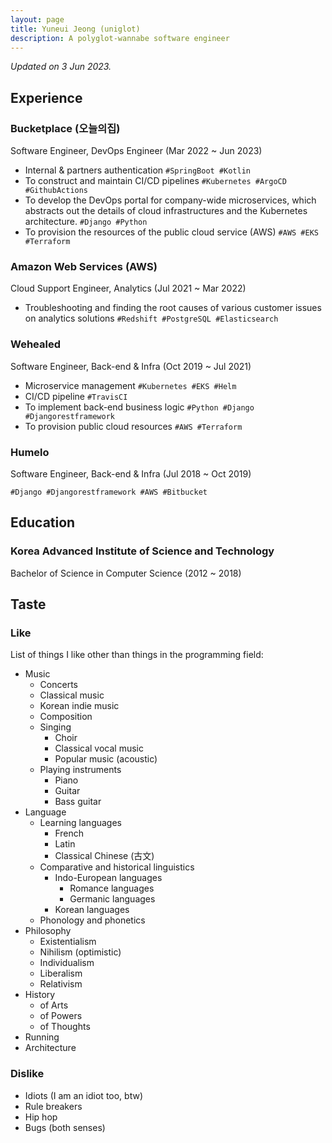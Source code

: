 ```yaml
---
layout: page
title: Yuneui Jeong (uniglot)
description: A polyglot-wannabe software engineer
---
```


*Updated on 3 Jun 2023.*

## Experience

### Bucketplace (오늘의집)

Software Engineer, DevOps Engineer (Mar 2022 ~ Jun 2023)

- Internal & partners authentication `#SpringBoot #Kotlin`
- To construct and maintain CI/CD pipelines `#Kubernetes #ArgoCD #GithubActions`
- To develop the DevOps portal for company-wide microservices, which abstracts out the details of cloud infrastructures and the Kubernetes architecture. `#Django #Python`
- To provision the resources of the public cloud service (AWS) `#AWS #EKS #Terraform`

### Amazon Web Services (AWS)

Cloud Support Engineer, Analytics (Jul 2021 ~ Mar 2022)

- Troubleshooting and finding the root causes of various customer issues on analytics solutions `#Redshift #PostgreSQL #Elasticsearch`

### Wehealed

Software Engineer, Back-end & Infra (Oct 2019 ~ Jul 2021)

- Microservice management `#Kubernetes #EKS #Helm`
- CI/CD pipeline `#TravisCI`
- To implement back-end business logic `#Python #Django #Djangorestframework`
- To provision public cloud resources `#AWS #Terraform`

### Humelo

Software Engineer, Back-end & Infra (Jul 2018 ~ Oct 2019)

`#Django #Djangorestframework #AWS #Bitbucket`

## Education

### Korea Advanced Institute of Science and Technology

Bachelor of Science in Computer Science (2012 ~ 2018)

## Taste

### Like

List of things I like other than things in the programming field:

- Music
  - Concerts
  - Classical music
  - Korean indie music
  - Composition
  - Singing
    - Choir
    - Classical vocal music
    - Popular music (acoustic)
  - Playing instruments
    - Piano
    - Guitar
    - Bass guitar
- Language
  - Learning languages
    - French
    - Latin
    - Classical Chinese (古文)
  - Comparative and historical linguistics
    - Indo-European languages
      - Romance languages
      - Germanic languages
    - Korean languages
  - Phonology and phonetics
- Philosophy
  - Existentialism
  - Nihilism (optimistic)
  - Individualism
  - Liberalism
  - Relativism
- History
  - of Arts
  - of Powers
  - of Thoughts
- Running
- Architecture

### Dislike

- Idiots (I am an idiot too, btw)
- Rule breakers
- Hip hop
- Bugs (both senses)
